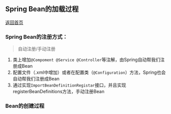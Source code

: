 ## Spring Bean的加载过程  
[返回首页](../index.md)  

### Spring Bean的注册方式：  
> 自动注册/手动注册  

1. 类上增加`@Compoment @Service @Controller`等注解，由Spring自动帮我们注册成Bean  
2. 配置文件（.xml中增加<bean></bean>）或者在配置类（`@Configuration`）方法，Spring也会自动帮我们注册成Bean  
3. 通过实现`ImportBeanDefinitionRegistar`接口，并且实现registerBeanDefinitions方法，手动注册Bean  

### Bean的创建过程

